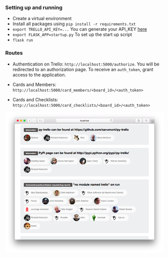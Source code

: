 ### Setting up and running

- Create a virtual environment
- Install all packages using `pip install -r requirements.txt`
- `export TRELLO_API_KEY=...` You can generate your API_KEY [here](https://trello.com/app-key)
- `export FLASK_APP=startup.py` To set up the start up script
- `flask run`

### Routes
- Authentication on Trello: ``http://localhost:5000/authorize``.
You will be redirected to an authorization page. To receive an `auth_token`, grant access to the application.

- Cards and Members: ``http://localhost:5000/card_members/<board_id>/<auth_token>``
- Cards and Checklists: ``http://localhost:5000/card_checklists/<board_id>/<auth_token>``


![Screenshot](https://raw.githubusercontent.com/glaubermagal/trelloso/master/screenshot.png)
